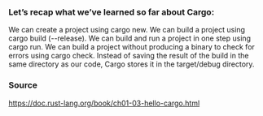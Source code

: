 ### Let’s recap what we’ve learned so far about Cargo:

We can create a project using cargo new.
We can build a project using cargo build (--release).
We can build and run a project in one step using cargo run.
We can build a project without producing a binary to check for errors using cargo check.
Instead of saving the result of the build in the same directory as our code, Cargo stores it in the target/debug directory.

### Source

https://doc.rust-lang.org/book/ch01-03-hello-cargo.html
